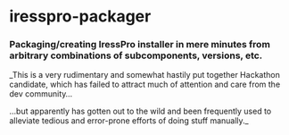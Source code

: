 # iresspro-packager

### Packaging/creating IressPro installer in mere minutes from arbitrary combinations of subcomponents, versions, etc.





_This is a very rudimentary and somewhat hastily put together Hackathon candidate, which has failed to attract much of attention and care from the dev community…

…but apparently has gotten out to the wild and been frequently used to alleviate tedious and error-prone efforts of doing stuff manually._
